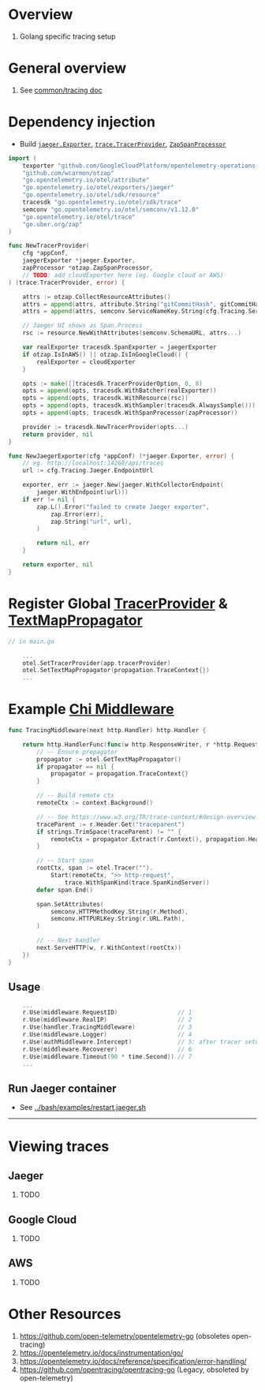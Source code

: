 # Overview
1. Golang specific tracing setup


# General overview
1. See [common/tracing doc](../common/observability/tracing.md)


# Dependency injection
- Build [`jaeger.Exporter`](https://pkg.go.dev/go.opentelemetry.io/otel/exporters/jaeger#Exporter), [`trace.TracerProvider`](https://pkg.go.dev/go.opentelemetry.io/otel/trace#TracerProvider), [`ZapSpanProcessor`](https://pkg.go.dev/github.com/wcarmon/otzap#ZapSpanProcessor)
```go
import (
	texporter "github.com/GoogleCloudPlatform/opentelemetry-operations-go/exporter/trace"
	"github.com/wcarmon/otzap"
	"go.opentelemetry.io/otel/attribute"
	"go.opentelemetry.io/otel/exporters/jaeger"
	"go.opentelemetry.io/otel/sdk/resource"
	tracesdk "go.opentelemetry.io/otel/sdk/trace"
	semconv "go.opentelemetry.io/otel/semconv/v1.12.0"
	"go.opentelemetry.io/otel/trace"
	"go.uber.org/zap"
)

func NewTracerProvider(
	cfg *appConf,
	jaegerExporter *jaeger.Exporter,
	zapProcessor *otzap.ZapSpanProcessor,
	// TODO: add cloudExporter here (eg. Google cloud or AWS)
) (trace.TracerProvider, error) {

	attrs := otzap.CollectResourceAttributes()
	attrs = append(attrs, attribute.String("gitCommitHash", gitCommitHash)) // See ./git_version_info.md
	attrs = append(attrs, semconv.ServiceNameKey.String(cfg.Tracing.ServiceName))

	// Jaeger UI shows as Span.Process
	rsc := resource.NewWithAttributes(semconv.SchemaURL, attrs...)

	var realExporter tracesdk.SpanExporter = jaegerExporter
	if otzap.IsInAWS() || otzap.IsInGoogleCloud() {		
		realExporter = cloudExporter
	}

	opts := make([]tracesdk.TracerProviderOption, 0, 8)
	opts = append(opts, tracesdk.WithBatcher(realExporter))
	opts = append(opts, tracesdk.WithResource(rsc))
	opts = append(opts, tracesdk.WithSampler(tracesdk.AlwaysSample())) // TODO: tune to meet your requirements
	opts = append(opts, tracesdk.WithSpanProcessor(zapProcessor))

	provider := tracesdk.NewTracerProvider(opts...)
	return provider, nil
}

func NewJaegerExporter(cfg *appConf) (*jaeger.Exporter, error) {
	// eg. http://localhost:14268/api/traces
	url := cfg.Tracing.Jaeger.EndpointUrl

	exporter, err := jaeger.New(jaeger.WithCollectorEndpoint(
	    jaeger.WithEndpoint(url)))
	if err != nil {
		zap.L().Error("failed to create Jaeger exporter",
			zap.Error(err),			
			zap.String("url", url),
		)

		return nil, err
	}

	return exporter, nil
}
```


# Register Global [TracerProvider](https://pkg.go.dev/go.opentelemetry.io/otel/trace#TracerProvider) & [TextMapPropagator](https://pkg.go.dev/go.opentelemetry.io/otel/propagation#TextMapPropagator)
```go
// in main.go

	...	
	otel.SetTracerProvider(app.tracerProvider)
	otel.SetTextMapPropagator(propagation.TraceContext{})
	...
```


# Example [Chi Middleware](https://github.com/go-chi/chi)
```go
func TracingMiddleware(next http.Handler) http.Handler {

	return http.HandlerFunc(func(w http.ResponseWriter, r *http.Request) {
		// -- Ensure propagator
		propagator := otel.GetTextMapPropagator()
		if propagator == nil {
			propagator = propagation.TraceContext{}
		}

		// -- Build remote ctx
		remoteCtx := context.Background()

		// -- See https://www.w3.org/TR/trace-context/#design-overview
		traceParent := r.Header.Get("traceparent")
		if strings.TrimSpace(traceParent) != "" {
			remoteCtx = propagator.Extract(r.Context(), propagation.HeaderCarrier(r.Header))
		}

		// -- Start span
		rootCtx, span := otel.Tracer("").
			Start(remoteCtx, ">> http-request",
				trace.WithSpanKind(trace.SpanKindServer))
		defer span.End()

		span.SetAttributes(
			semconv.HTTPMethodKey.String(r.Method),
			semconv.HTTPURLKey.String(r.URL.Path),
		)

		// -- Next handler
		next.ServeHTTP(w, r.WithContext(rootCtx))
	})
}
```

## Usage
```go
    ...
	r.Use(middleware.RequestID)                 // 1
	r.Use(middleware.RealIP)                    // 2
	r.Use(handler.TracingMiddleware)            // 3
	r.Use(middleware.Logger)                    // 4
	r.Use(authMiddleware.Intercept)             // 5: after tracer setup
	r.Use(middleware.Recoverer)                 // 6
	r.Use(middleware.Timeout(90 * time.Second)) // 7
    ...
```

## Run Jaeger container
- See [../bash/examples/restart.jaeger.sh](https://github.com/wcarmon/docs/blob/main/bash/examples/restart.jaeger.sh)
      

--------
# Viewing traces

## Jaeger
1. TODO


## Google Cloud
1. TODO


## AWS
1. TODO


# Other Resources
1. https://github.com/open-telemetry/opentelemetry-go (obsoletes open-tracing)
1. https://opentelemetry.io/docs/instrumentation/go/
1. https://opentelemetry.io/docs/reference/specification/error-handling/
1. https://github.com/opentracing/opentracing-go (Legacy, obsoleted by open-telemetry)
